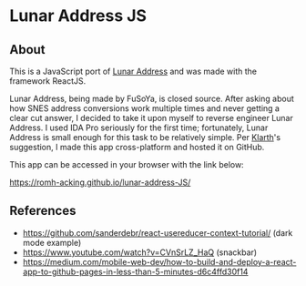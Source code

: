 # Lunar Address JS

## About
This is a JavaScript port of [Lunar Address](https://www.romhacking.net/utilities/26/) and was made with the framework ReactJS.

Lunar Address, being made by FuSoYa, is closed source. After asking about how SNES address conversions work multiple times and never getting a clear cut answer, I decided to take it upon myself to reverse engineer Lunar Address. I used IDA Pro seriously for the first time; fortunately, Lunar Address is small enough for this task to be relatively simple. Per [Klarth](https://github.com/stevemonaco)'s suggestion, I made this app cross-platform and hosted it on GitHub.

This app can be accessed in your browser with the link below:

https://romh-acking.github.io/lunar-address-JS/

## References
* https://github.com/sanderdebr/react-usereducer-context-tutorial/ (dark mode example)
* https://www.youtube.com/watch?v=CVnSrLZ_HaQ (snackbar)
* https://medium.com/mobile-web-dev/how-to-build-and-deploy-a-react-app-to-github-pages-in-less-than-5-minutes-d6c4ffd30f14
